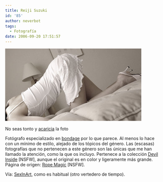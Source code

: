 ```yaml
---
title: Reiji Suzuki
id: '85'
author: neverbot
tags:
  - Fotografía
date: 2006-09-20 17:51:57
---
```


[![Rope Magic.jpg](./reiji-suzuki/Rope%20Magic.jpg "Reiji Suzuki")](./reiji-suzuki/Rope%20Magic.jpg "Reiji Suzuki")

No seas tonto y [acaricia](./reiji-suzuki/Rope%20Magic.jpg) la foto

Fotógrafo especializado en [bondage](http://es.wikipedia.org/wiki/Bondage) por lo que parece. Al menos lo hace con un mínimo de estilo, alejado de los tópicos del género. Las (escasas) fotografías que no pertenecen a este género son las únicas que me han llamado la atención, como la que os incluyo. Pertenece a la colección [Devil Inside](http://ropemagic.g-serve.net/pictures/devil_in/pic.html) \[NSFW\], aunque el original es en color y ligeramente más grande. Página de origen: [Rope Magic](http://ropemagic.g-serve.net/) \[NSFW\].

Vía: [SexInArt](http://www.sexinart.net/2006/09/19/reiji-suzuki/), como es habitual (otro vertedero de tiempo).